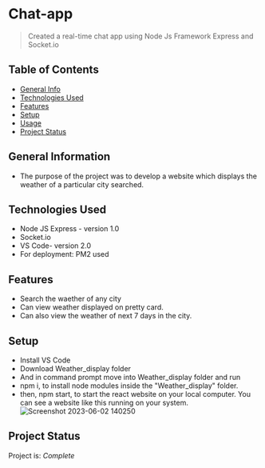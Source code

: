 # Chat-app
> Created a real-time chat app using Node Js Framework Express and Socket.io

## Table of Contents
* [General Info](#general-information)
* [Technologies Used](#technologies-used)
* [Features](#features)
* [Setup](#setup)
* [Usage](#usage)
* [Project Status](#project-status)
<!-- * [License](#license) -->


## General Information
- The purpose of the project was to develop a website which displays the weather of a particular city searched.


## Technologies Used
- Node JS Express - version 1.0
- Socket.io
- VS Code- version 2.0
- For deployment: PM2 used


## Features
- Search the waether of any city
- Can view weather displayed on pretty card.
- Can also view the weather of next 7 days in the city.


## Setup
- Install VS Code
- Download Weather_display folder
- And in command prompt move into Weather_display folder and run
- npm i, to install node modules inside the "Weather_display" folder.
- then, npm start, to start the react website on your local computer.
You can see a website like this running on your system.
![Screenshot 2023-06-02 140250](https://github.com/Mansiverma88/Weather_display/assets/98829045/502da807-e2db-4da0-84e4-352635eac477)


## Project Status
Project is: _Complete_ 



